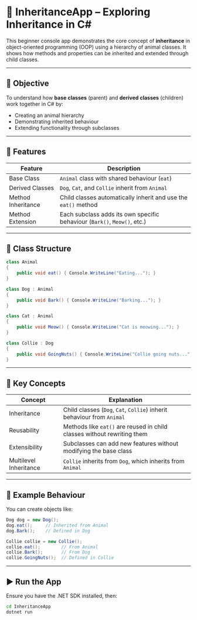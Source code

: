 # 🧬 InheritanceApp – Exploring Inheritance in C#

This beginner console app demonstrates the core concept of **inheritance** in object-oriented programming (OOP) using a hierarchy of animal classes. It shows how methods and properties can be inherited and extended through child classes.

---

## 🎯 Objective

To understand how **base classes** (parent) and **derived classes** (children) work together in C# by:
- Creating an animal hierarchy
- Demonstrating inherited behaviour
- Extending functionality through subclasses

---

## 📌 Features

| Feature                  | Description                                                                 |
|--------------------------|-----------------------------------------------------------------------------|
| Base Class               | `Animal` class with shared behaviour (`eat`)                                |
| Derived Classes          | `Dog`, `Cat`, and `Collie` inherit from `Animal`                            |
| Method Inheritance       | Child classes automatically inherit and use the `eat()` method              |
| Method Extension         | Each subclass adds its own specific behaviour (`Bark()`, `Meow()`, etc.)    |

---

## 🧱 Class Structure

```csharp
class Animal
{
    public void eat() { Console.WriteLine("Eating..."); }
}

class Dog : Animal
{
    public void Bark() { Console.WriteLine("Barking..."); }
}

class Cat : Animal
{
    public void Meow() { Console.WriteLine("Cat is meowing..."); }
}

class Collie : Dog
{
    public void GoingNuts() { Console.WriteLine("Collie going nuts..."); }
}
```

---

## 💬 Key Concepts

| Concept         | Explanation                                                                 |
|-----------------|-----------------------------------------------------------------------------|
| Inheritance     | Child classes (`Dog`, `Cat`, `Collie`) inherit behaviour from `Animal`      |
| Reusability     | Methods like `eat()` are reused in child classes without rewriting them     |
| Extensibility   | Subclasses can add new features without modifying the base class            |
| Multilevel Inheritance | `Collie` inherits from `Dog`, which inherits from `Animal`            |

---

## 🧪 Example Behaviour

You can create objects like:

```csharp
Dog dog = new Dog();
dog.eat();     // Inherited from Animal
dog.Bark();    // Defined in Dog

Collie collie = new Collie();
collie.eat();        // From Animal
collie.Bark();       // From Dog
collie.GoingNuts();  // Defined in Collie
```

---

## ▶️ Run the App

Ensure you have the .NET SDK installed, then:

```bash
cd InheritanceApp
dotnet run
```